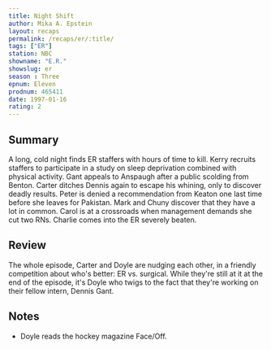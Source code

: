 ```yaml
---
title: Night Shift
author: Mika A. Epstein
layout: recaps
permalink: /recaps/er/:title/
tags: ["ER"]
station: NBC
showname: "E.R."
showslug: er
season : Three
epnum: Eleven
prodnum: 465411
date: 1997-01-16
rating: 2
---
```


## Summary

A long, cold night finds ER staffers with hours of time to kill. Kerry recruits staffers to participate in a study on sleep deprivation combined with physical activity. Gant appeals to Anspaugh after a public scolding from Benton. Carter ditches Dennis again to escape his whining, only to discover deadly results. Peter is denied a recommendation from Keaton one last time before she leaves for Pakistan. Mark and Chuny discover that they have a lot in common. Carol is at a crossroads when management demands she cut two RNs. Charlie comes into the ER severely beaten.

## Review

The whole episode, Carter and Doyle are nudging each other, in a friendly competition about who's better: ER vs. surgical. While they're still at it at the end of the episode, it's Doyle who twigs to the fact that they're working on their fellow intern, Dennis Gant.

## Notes

* Doyle reads the hockey magazine Face/Off.
